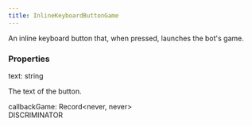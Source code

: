 ```yaml
---
title: InlineKeyboardButtonGame
---
```


An inline keyboard button that, when pressed, launches the bot's game.

### Properties

<div class="flex flex-col gap-3"><div><div class="flex gap-2"><div class="font-mono"><span class="font-bold">text</span><span class="opacity-50">:</span> <span>string</span></div></div><div class="pl-3"><div class="no-margin">

The text of the button.

</div></div></div><div><div class="flex gap-2"><div class="font-mono"><span class="font-bold">callbackGame</span><span class="opacity-50">:</span> <span href="/">Record</span><span class="opacity-50">&lt;</span><span>never</span><span class="opacity-50">,</span> <span>never</span><span class="opacity-50">&gt;</span></div><div class="flex items-center"><div class="bg-dbt px-1.5 rounded-md select-none text-fgt text-[10px]">DISCRIMINATOR</div></div></div></div></div>

